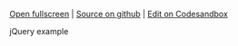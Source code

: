 
[Open fullscreen](https://jquery.activewidgets.com/events/) | [Source on github](https://github.com/activewidgets/jquery/tree/master/examples/events) | [Edit on Codesandbox](https://codesandbox.io/s/github/activewidgets/jquery/tree/master/examples/events)

jQuery example